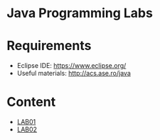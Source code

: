 # Java Programming Labs

# Requirements
- Eclipse IDE: https://www.eclipse.org/
- Useful materials: http://acs.ase.ro/java

# Content
- [LAB01](https://github.com/kenyz0r/java-labs/tree/master/s01)
- [LAB02](https://github.com/kenyz0r/java-labs/tree/master/s02)